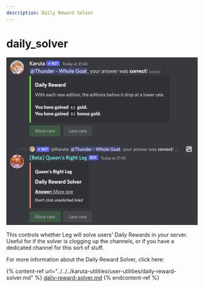 ```yaml
---
description: Daily Reward Solver
---
```


# daily\_solver

![Example of Daily Reward Solver](<../../../.gitbook/assets/image (1).png>)

This controls whether Leg will solve users' Daily Rewards in your server. Useful for if the solver is clogging up the channels, or if you have a dedicated channel for this sort of stuff.

For more information about the Daily Reward Solver, click here:

{% content-ref url="../../../karuta-utilities/user-utilities/daily-reward-solver.md" %}
[daily-reward-solver.md](../../../karuta-utilities/user-utilities/daily-reward-solver.md)
{% endcontent-ref %}
